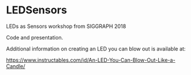 # LEDSensors

LEDs as Sensors workshop from SIGGRAPH 2018

Code and presentation.

Additional information on creating an LED you can blow out is available at:

https://www.instructables.com/id/An-LED-You-Can-Blow-Out-Like-a-Candle/
